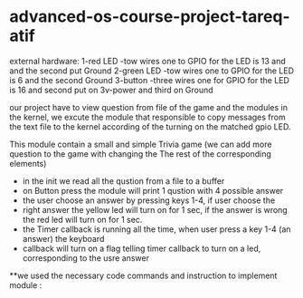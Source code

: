 # advanced-os-course-project-tareq-atif
external hardware:
1-red LED -tow wires one to  GPIO for the LED is 13 and and the second put Ground 
2-green LED -tow wires one to GPIO for the LED is 6 and the second Ground
3-button -three wires one for GPIO for the LED is 16 and second put on 3v-power and third on Ground 

our project have to view question from file of the game and the modules in the kernel, we excute the module  that responsible to copy messages from the text file to the kernel according of the turning on the matched gpio LED.

 This module contain a small and simple Trivia game (we can add more question to the game with changing the The rest of the corresponding elements)
 * in the init we read all the qustion from a file to a buffer
 * on Button press the module will print 1 qustion with 4 possible answer
 * the user choose an answer by pressing keys 1-4, if user choose the 
 * right answer the yellow led will turn on for 1 sec, if the answer is wrong the red led will turn on for
  1 sec.
 * the Timer callback is running all the time, when user press a key 1-4 (an answer) the keyboard
 * callback will turn on a flag telling timer callback to turn on a led, corresponding to the usre answer
 
**we used the necessary code commands and instruction to implement module  :


 
